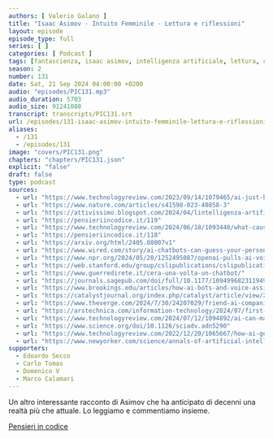 ```yaml
---
authors: [ Valerio Galano ]
title: "Isaac Asimov - Intuito Femminile - Lettura e riflessioni"
layout: episode
episode_type: full
series: [ ]
categories: [ Podcast ]
tags: [fantascienza, isaac asimov, intelligenza artificiale, lettura, commento, riflessioni]
season: 2
number: 131
date: Sat, 21 Sep 2024 04:00:00 +0200
audio: "episodes/PIC131.mp3"
audio_duration: 5703
audio_size: 91241088
transcript: transcripts/PIC131.srt
url: /episodes/131-isaac-asimov-intuito-femminile-lettura-e-riflessioni
aliases:
  - /131
  - /episodes/131
image: "covers/PIC131.png"
chapters: "chapters/PIC131.json"
explicit: "false"
draft: false
type: podcast
sources:
  - url: "https://www.technologyreview.com/2023/09/14/1079465/ai-just-beat-a-human-test-for-creativity-what-does-that-even-mean/"
  - url: "https://www.nature.com/articles/s41598-023-40858-3"
  - url: "https://attivissimo.blogspot.com/2024/04/lintelligenza-artificiale-e-la-fiducia.html"
  - url: "https://pensieriincodice.it/119"
  - url: "https://www.technologyreview.com/2024/06/18/1093440/what-causes-ai-hallucinate-chatbots/"
  - url: "https://pensieriincodice.it/118"
  - url: "https://arxiv.org/html/2405.08007v1"
  - url: "https://www.wired.com/story/ai-chatbots-can-guess-your-personal-information/"
  - url: "https://www.npr.org/2024/05/20/1252495087/openai-pulls-ai-voice-that-was-compared-to-scarlett-johansson-in-the-movie-her"
  - url: "https://web.stanford.edu/group/cslipublications/cslipublications/site/1575860538.shtml"
  - url: "https://www.guerredirete.it/cera-una-volta-un-chatbot/"
  - url: "https://journals.sagepub.com/doi/full/10.1177/10949968231194905"
  - url: "https://www.brookings.edu/articles/how-ai-bots-and-voice-assistants-reinforce-gender-bias/"
  - url: "https://catalystjournal.org/index.php/catalyst/article/view/29949/26063"
  - url: "https://www.theverge.com/2024/7/30/24207029/friend-ai-companion-gadget"
  - url: "https://arstechnica.com/information-technology/2024/07/first-miss-ai-contest-sparks-ire-for-pushing-unrealistic-beauty-standards/"
  - url: "https://www.technologyreview.com/2024/07/12/1094892/ai-can-make-you-more-creative-but-it-has-limits/"
  - url: "https://www.science.org/doi/10.1126/sciadv.adn5290"
  - url: "https://www.technologyreview.com/2022/12/20/1065667/how-ai-generated-text-is-poisoning-the-internet/"
  - url: "https://www.newyorker.com/science/annals-of-artificial-intelligence/what-kind-of-mind-does-chatgpt-have"
supporters:
  - Edoardo Secco
  - Carlo Tomas
  - Domenico V
  - Marco Calamari
---
```


Un altro interessante racconto di Asimov che ha anticipato di decenni una realtà più che attuale. Lo leggiamo e commentiamo insieme.

[Pensieri in codice](https://pensieriincodice.it/131)

